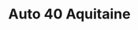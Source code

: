 ---
title: "Auto 40 Aquitaine"
url: /biscarrosse/auto-40-aquitaine/
shop: réparation de voitures
---